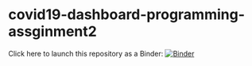 # covid19-dashboard-programming-assginment2
Click here to launch this repository as a Binder: [![Binder](https://mybinder.org/badge_logo.svg)](https://mybinder.org/v2/gh//li-wang-uk/covid19-dashboard-programming-assginment2/main)
